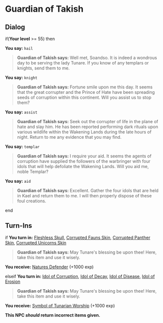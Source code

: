 # Guardian of Takish
## Dialog

if(**Your level** >= 55) then


**You say:** `hail`




>**Guardian of Takish says:** Well met, Soandso. It is indeed a wondrous day to be serving the lady Tunare. If you know of any templars or knights, send them to me.


**You say:** `knight`




>**Guardian of Takish says:** Fortune smile upon me this day. It seems that the great corrupter and the Prince of Hate have been spreading seeds of corruption within this continent. Will you assist us to stop them?


**You say:** `assist`




>**Guardian of Takish says:** Seek out the corrupter of life in the plane of hate and slay him. He has been reported performing dark rituals upon various wildlife within the Wakening Lands during the late hours of night. Return to me any evidence that you may find.


**You say:** `templar`




>**Guardian of Takish says:** I require your aid. It seems the agents of corruption have supplied the followers of the warbringer with four idols that will help defoliate the Wakening Lands. Will you aid me, noble Templar?


**You say:** `aid`




>**Guardian of Takish says:** Excellent. Gather the four idols that are held in Kael and return them to me. I will then properly dispose of these foul creations.

end

## Turn-Ins





if **You turn in:** [Fleshless Skull](/item/31427), [Corrupted Fauns Skin](/item/31430), [Corrupted Panther Skin](/item/31429), [Corrupted Unicorns Skin](/item/31428)


>**Guardian of Takish says:** May Tunare's blessing be upon thee! Here, take this item and use it wisely.


 **You receive:**  [Natures Defender](/item/1209) (+1000 exp)

elseif **You turn in:** [Idol of Corruption](/item/31432), [Idol of Decay](/item/31434), [Idol of Disease](/item/31431), [Idol of Erosion](/item/31433)


>**Guardian of Takish says:** May Tunare's blessing be upon thee! Here, take this item and use it wisely.


 **You receive:**  [Symbol of Tunarian Worship](/item/1223) (+1000 exp)

**This NPC *should* return incorrect items given.**
